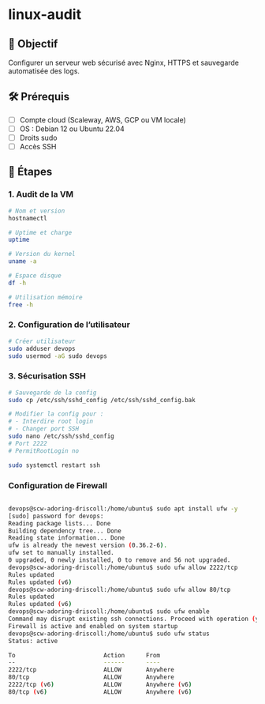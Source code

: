 # linux-audit

## 📌 Objectif
Configurer un serveur web sécurisé avec Nginx, HTTPS et sauvegarde automatisée des logs.

## 🛠️ Prérequis
- [ ] Compte cloud (Scaleway, AWS, GCP ou VM locale)
- [ ] OS : Debian 12 ou Ubuntu 22.04
- [ ] Droits sudo
- [ ] Accès SSH

## 🚀 Étapes

### 1. Audit de la VM 
```bash
# Nom et version
hostnamectl

# Uptime et charge
uptime

# Version du kernel
uname -a

# Espace disque
df -h

# Utilisation mémoire
free -h
```

### 2. Configuration de l’utilisateur
```bash
# Créer utilisateur
sudo adduser devops
sudo usermod -aG sudo devops
```
### 3. Sécurisation SSH
```bash
# Sauvegarde de la config
sudo cp /etc/ssh/sshd_config /etc/ssh/sshd_config.bak

# Modifier la config pour :
# - Interdire root login
# - Changer port SSH
sudo nano /etc/ssh/sshd_config
# Port 2222
# PermitRootLogin no

sudo systemctl restart ssh
```
### Configuration de Firewall
```bash

devops@scw-adoring-driscoll:/home/ubuntu$ sudo apt install ufw -y
[sudo] password for devops: 
Reading package lists... Done
Building dependency tree... Done
Reading state information... Done
ufw is already the newest version (0.36.2-6).
ufw set to manually installed.
0 upgraded, 0 newly installed, 0 to remove and 56 not upgraded.
devops@scw-adoring-driscoll:/home/ubuntu$ sudo ufw allow 2222/tcp
Rules updated
Rules updated (v6)
devops@scw-adoring-driscoll:/home/ubuntu$ sudo ufw allow 80/tcp
Rules updated
Rules updated (v6)
devops@scw-adoring-driscoll:/home/ubuntu$ sudo ufw enable
Command may disrupt existing ssh connections. Proceed with operation (y|n)? y
Firewall is active and enabled on system startup
devops@scw-adoring-driscoll:/home/ubuntu$ sudo ufw status
Status: active

To                         Action      From
--                         ------      ----
2222/tcp                   ALLOW       Anywhere                  
80/tcp                     ALLOW       Anywhere                  
2222/tcp (v6)              ALLOW       Anywhere (v6)             
80/tcp (v6)                ALLOW       Anywhere (v6)             

```
